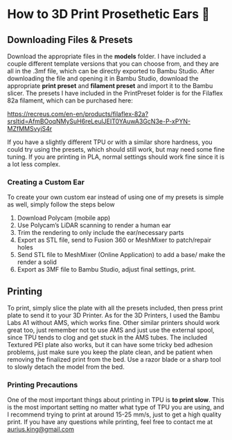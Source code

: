 # How to 3D Print Prosethetic Ears 🦻

## Downloading Files & Presets
  Download the appropriate files in the **models** folder. I have included a couple different template versions that you can choose from, and they are all in the .3mf file, which can be directly exported to Bambu Studio. After downloading the file and opening it in Bambu Studio, download the appropriate **print preset** and **filament preset** and import it to the Bambu slicer. 
  The presets I have included in the PrintPreset folder is for the Filaflex 82a filament, which can be purchased here: 
  
  https://recreus.com/en-en/products/filaflex-82a?srsltid=AfmBOoqNMySuH6reLeulJEIT0YAuwA3GcN3e-P-xPYN-MZfMMSvyjS4r

  If you have a slightly different TPU or with a similar shore hardness, you could try using the presets, which should still work, but may need some fine tuning. If you are printing in PLA, normal settings should work fine since it is a lot less complex.

### Creating a Custom Ear
To create your own custom ear instead of using one of my presets is simple as well, simply follow the steps below
1. Download Polycam (mobile app)
2. Use Polycam’s  LiDAR scanning to render a human ear
3. Trim the rendering to only include the ear/necessary parts
4. Export as STL file, send to Fusion 360 or MeshMixer to patch/repair holes
5. Send STL file to MeshMixer (Online Application) to add a base/ make the render a solid
6. Export as 3MF file to Bambu Studio, adjust final settings, print.


## Printing
  To print, simply slice the plate with all the presets included, then press print plate to send it to your 3D Printer.
  As for the 3D Printers, I used the Bambu Labs A1 without AMS, which works fine. Other similar printers should work great too, just remember not to use AMS and just use the external spool, since TPU tends to clog and get stuck in the AMS tubes. 
  The included Textured PEI plate also works, but it can have some tricky bed adhesion problems, just make sure you keep the plate clean, and be patient when removing the finalized print from the bed. Use a razor blade or a sharp tool to slowly detach the model from the bed.

### Printing Precautions
  One of the most important things about printing in TPU is **to print slow**. This is the most important setting no matter what type of TPU you are using, and I recommend trying to print at around 15-25 mm/s, just to get a high quality print. 
If you have any questions while printing, feel free to contact me at aurius.king@gmail.com
  
